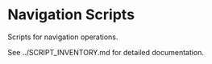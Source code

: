 # Navigation Scripts

Scripts for navigation operations.

See ../SCRIPT_INVENTORY.md for detailed documentation.
